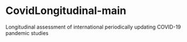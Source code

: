 # CovidLongitudinal-main
Longitudinal assessment of international periodically updating COVID-19 pandemic studies
